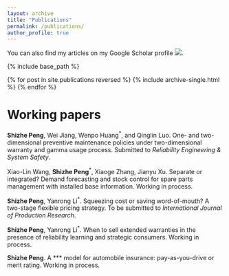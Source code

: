 ```yaml
---
layout: archive
title: "Publications"
permalink: /publications/
author_profile: true
---
```


You can also find my articles on my Google Scholar profile <a href='https://scholar.google.com/citations?user=V2KUfigAAAAJ&hl'><img src="https://img.shields.io/badge/citations%20-38-9cf?style=flat-square&logo=Google%20Scholar&labelColor=f6f6f6&color=9cf&style=flat&label=citations"></a>.

{% include base_path %}

{% for post in site.publications reversed %}
  {% include archive-single.html %}
{% endfor %}

Working papers
======
<b>Shizhe Peng</b>, Wei Jiang, Wenpo Huang<sup>*</sup>, and Qinglin Luo. One- and two-dimensional preventive maintenance policies under two-dimensional warranty and gamma usage process. Submitted to <i>Reliability Engineering & System Safety</i>.

Xiao-Lin Wang, <b>Shizhe Peng</b><sup>*</sup>, Xiaoge Zhang, Jianyu Xu. Separate or integrated? Demand forecasting and stock control for spare parts management with installed base information. Working in process.

<b>Shizhe Peng</b>, Yanrong Li<sup>*</sup>. Squeezing cost or saving word-of-mouth? A two-stage flexible pricing strategy. To be submitted to <i>International Journal of Production Research</i>.

<b>Shizhe Peng</b>, Yanrong Li<sup>*</sup>. When to sell extended warranties in the presence of reliability learning and strategic consumers. Working in process.

<b>Shizhe Peng</b>. A *** model for automobile insurance: pay-as-you-drive or merit rating. Working in process.
